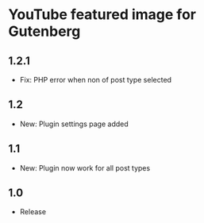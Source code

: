 YouTube featured image for Gutenberg
====================================

1.2.1
-----
- Fix: PHP error when non of post type selected

1.2
-----
- New: Plugin settings page added

1.1
-----
- New: Plugin now work for all post types

1.0
-----
- Release